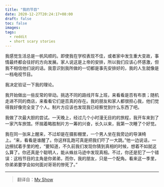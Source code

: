 ```yaml
---
title: "我的节目"
date: 2020-12-27T20:24:17+08:00
draft: false
toc: false
images:
tags: 
  - reddit
  - short scary stories
---
```


我感觉生活总是一帆风顺的。即使我在学校表现不佳，或者家中发生重大变故，事情最终都会往好的方向发展。家人说这是上帝的安排，所以我们应该心怀感激，但我不相信他们说的话。我意识到我所做的一切都是事先安排好的，我的人生就像是一档电视节目。

我决定验证一下我的理论。

我开始做出一些反常的举动。挑选不同的路线开车上班，来看看是否有布景；随机走进不同的商店，来看看它们是否真的存在。我的朋友和家人都很担心我，他们觉得我好像完全变了个人。制片方应该也发现我已经察觉到什么东西了吧。

我做了次最大胆的尝试。一天晚上，经过几个小时漫无目的的旅程，我开车来到了一家汽车旅馆。怀揣着略胜制片方一筹的兴奋，长久以来，我第一次睡了个好觉。

我在同一张床上醒来，不过却是在摄影棚里，一个男人坐在我旁边的导演椅上。“来，看看是谁醒了。你这样乱跑可真是把我们吓了一大跳。”他一边说话，一边擦拭着手里的枪，“要知道，不久前我们发现你猜到真相的时候，想着不如就这么算了。你还真是个聪明人，能从蛛丝马迹中发现真相。不过，你还是犯了一个错误：这档节目的主角是你弟弟，而你，我的朋友，只是一个配角。看来这一季里，你弟弟要学会如何面对哥哥的惨死了。”

------

> 翻译自：[My Show](https://www.reddit.com/r/shortscarystories/comments/2ycev0/my_show/)

